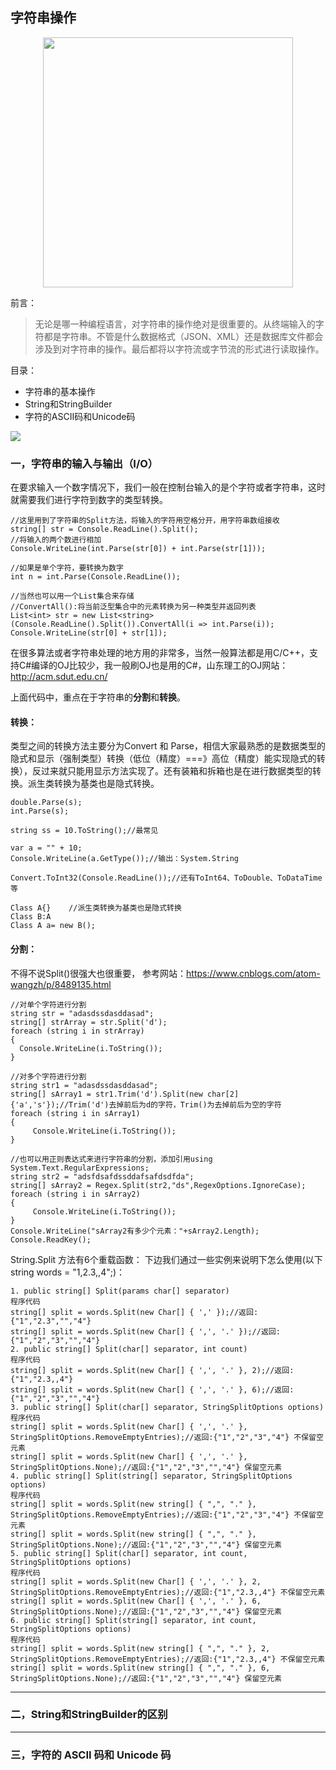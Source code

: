 ## 字符串操作  
<div align="center">
    <img src="https://raw.githubusercontent.com/dncProject/CS-DotNet/master/string.png" width="400px">
    <br>
</div>

前言：  
> 无论是哪一种编程语言，对字符串的操作绝对是很重要的。从终端输入的字符都是字符串。不管是什么数据格式（JSON、XML）还是数据库文件都会涉及到对字符串的操作。最后都将以字符流或字节流的形式进行读取操作。

目录：
- 字符串的基本操作
- String和StringBuilder
- 字符的ASCII码和Unicode码

![](https://raw.githubusercontent.com/ckjbug/xiaokui/master/split.png)

### 一，字符串的输入与输出（I/O）

在要求输入一个数字情况下，我们一般在控制台输入的是个字符或者字符串，这时就需要我们进行字符到数字的类型转换。

```
//这里用到了字符串的Split方法，将输入的字符用空格分开，用字符串数组接收
string[] str = Console.ReadLine().Split();
//将输入的两个数进行相加
Console.WriteLine(int.Parse(str[0]) + int.Parse(str[1]));

//如果是单个字符，要转换为数字
int n = int.Parse(Console.ReadLine());

//当然也可以用一个List集合来存储 
//ConvertAll():将当前泛型集合中的元素转换为另一种类型并返回列表
List<int> str = new List<string>(Console.ReadLine().Split()).ConvertAll(i => int.Parse(i)); 
Console.WriteLine(str[0] + str[1]);
```
在很多算法或者字符串处理的地方用的非常多，当然一般算法都是用C/C++，支持C#编译的OJ比较少，我一般刷OJ也是用的C#，山东理工的OJ网站：http://acm.sdut.edu.cn/

上面代码中，重点在于字符串的**分割**和**转换**。

#### **转换**：  
类型之间的转换方法主要分为Convert 和 Parse，相信大家最熟悉的是数据类型的隐式和显示（强制类型）转换（低位（精度）===》高位（精度）能实现隐式的转换），反过来就只能用显示方法实现了。还有装箱和拆箱也是在进行数据类型的转换。派生类转换为基类也是隐式转换。

```
double.Parse(s);
int.Parse(s);

string ss = 10.ToString();//最常见

var a = "" + 10;
Console.WriteLine(a.GetType());//输出：System.String

Convert.ToInt32(Console.ReadLine());//还有ToInt64、ToDouble、ToDataTime等

Class A{}    //派生类转换为基类也是隐式转换
Class B:A
Class A a= new B();  
```
#### **分割**：  
不得不说Split()很强大也很重要，
参考网站：https://www.cnblogs.com/atom-wangzh/p/8489135.html

```
//对单个字符进行分割
string str = "adasdssdasddasad";
string[] strArray = str.Split('d');
foreach (string i in strArray)
{
  Console.WriteLine(i.ToString());
}

//对多个字符进行分割
string str1 = "adasdssdasddasad";
string[] sArray1 = str1.Trim('d').Split(new char[2] {'a','s'});//Trim('d')去掉前后为d的字符，Trim()为去掉前后为空的字符
foreach (string i in sArray1)
{
     Console.WriteLine(i.ToString());
}

//也可以用正则表达式来进行字符串的分割，添加引用using System.Text.RegularExpressions;
string str2 = "adsfdsafdssddafsafdsdfda";
string[] sArray2 = Regex.Split(str2,"ds",RegexOptions.IgnoreCase);
foreach (string i in sArray2)
{
     Console.WriteLine(i.ToString());
}
Console.WriteLine("sArray2有多少个元素："+sArray2.Length);
Console.ReadKey();

```

String.Split 方法有6个重载函数：
下边我们通过一些实例来说明下怎么使用(以下string words = "1,2.3,,4";)：
```
1. public string[] Split(params char[] separator)
程序代码
string[] split = words.Split(new Char[] { ',' });//返回:{"1","2.3","","4"}
string[] split = words.Split(new Char[] { ',', '.' });//返回:{"1","2","3","","4"} 
2. public string[] Split(char[] separator, int count)
程序代码
string[] split = words.Split(new Char[] { ',', '.' }, 2);//返回:{"1","2.3,,4"}
string[] split = words.Split(new Char[] { ',', '.' }, 6);//返回:{"1","2","3","","4"} 
3. public string[] Split(char[] separator, StringSplitOptions options)
程序代码
string[] split = words.Split(new Char[] { ',', '.' }, StringSplitOptions.RemoveEmptyEntries);//返回:{"1","2","3","4"} 不保留空元素
string[] split = words.Split(new Char[] { ',', '.' }, StringSplitOptions.None);//返回:{"1","2","3","","4"} 保留空元素 
4. public string[] Split(string[] separator, StringSplitOptions options)
程序代码
string[] split = words.Split(new string[] { ",", "." }, StringSplitOptions.RemoveEmptyEntries);//返回:{"1","2","3","4"} 不保留空元素
string[] split = words.Split(new string[] { ",", "." }, StringSplitOptions.None);//返回:{"1","2","3","","4"} 保留空元素 
5. public string[] Split(char[] separator, int count, StringSplitOptions options)
程序代码
string[] split = words.Split(new Char[] { ',', '.' }, 2, StringSplitOptions.RemoveEmptyEntries);//返回:{"1","2.3,,4"} 不保留空元素
string[] split = words.Split(new Char[] { ',', '.' }, 6, StringSplitOptions.None);//返回:{"1","2","3","","4"} 保留空元素 
6. public string[] Split(string[] separator, int count, StringSplitOptions options)
程序代码
string[] split = words.Split(new string[] { ",", "." }, 2, StringSplitOptions.RemoveEmptyEntries);//返回:{"1","2.3,,4"} 不保留空元素
string[] split = words.Split(new string[] { ",", "." }, 6, StringSplitOptions.None);//返回:{"1","2","3","","4"} 保留空元素

```
-------------

### 二，String和StringBuilder的区别




------------


### 三，字符的 ASCII 码和 Unicode 码




